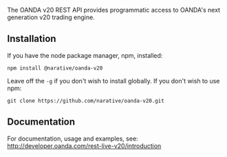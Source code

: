 The OANDA v20 REST API provides programmatic access to OANDA's next generation
v20 trading engine.

## Installation

If you have the node package manager, npm, installed:

```shell
npm install @narative/oanda-v20
```

Leave off the `-g` if you don't wish to install globally. If you don't wish to use npm:

```
git clone https://github.com/narative/oanda-v20.git
```

## Documentation

For documentation, usage and examples, see: http://developer.oanda.com/rest-live-v20/introduction
